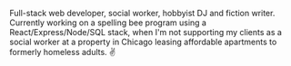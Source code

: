 Full-stack web developer, social worker, hobbyist DJ and fiction writer.
Currently working on a spelling bee program using a React/Express/Node/SQL stack, when I'm not supporting my clients as a social worker at a property in Chicago leasing affordable apartments to formerly homeless adults.
✌️
